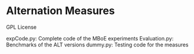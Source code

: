 # Alternation Measures

GPL License 

expCode.py: Complete code of the MBoE experiments
Evaluation.py: Benchmarks of the ALT versions 
dummy.py: Testing code for the measures
